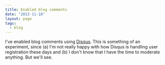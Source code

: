 ```yaml
---
title: Enabled blog comments
date: "2013-11-18"
layout: page
tags:
  - blog
---
```

I've enabled blog comments using [Disqus][].  This is something of an
experiment, since (a) I'm not really happy with how Disqus is handling
user registration these days and (b) I don't know that I have the time
to moderate anything.  But we'll see.

[disqus]: http://disqus.com/

